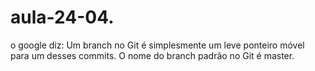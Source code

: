 # aula-24-04.
o google diz: Um branch no Git é simplesmente um leve ponteiro móvel para um desses commits. O nome do branch padrão no Git é master. 
